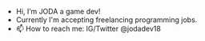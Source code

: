 - Hi, I’m JODA a game dev!
- Currently I'm accepting freelancing programming jobs.  
- 📫 How to reach me: IG/Twitter @jodadev18

<!---
jodagamesstudio/jodagamesstudio is a ✨ special ✨ repository because its `README.md` (this file) appears on your GitHub profile.
You can click the Preview link to take a look at your changes.
--->
